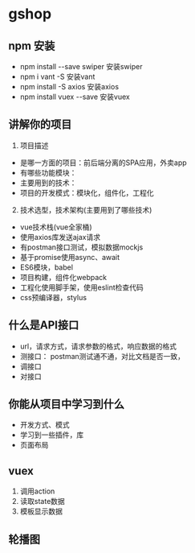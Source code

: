 # gshop

## npm 安装
* npm install --save swiper 安装swiper
* npm i vant -S 安装vant
* npm install -S axios 安装axios
* npm install vuex --save 安装vuex

## 讲解你的项目
1. 项目描述
* 是哪一方面的项目：前后端分离的SPA应用，外卖app
* 有哪些功能模块：
* 主要用到的技术：
* 项目的开发模式：模块化，组件化，工程化
2. 技术选型，技术架构(主要用到了哪些技术)
* vue技术栈(vue全家桶)
* 使用axios库发送ajax请求
* 有postman接口测试，模拟数据mockjs
* 基于promise使用async、await
* ES6模块，babel
* 项目构建，组件化webpack
* 工程化使用脚手架，使用eslint检查代码
* css预编译器，stylus

## 什么是API接口
* url，请求方式，请求参数的格式，响应数据的格式
* 测接口： postman测试通不通，对比文档是否一致，
* 调接口
* 对接口

## 你能从项目中学习到什么
* 开发方式、模式
* 学习到一些插件，库
* 页面布局

## vuex 
1. 调用action
2. 读取state数据
3. 模板显示数据

## 轮播图
